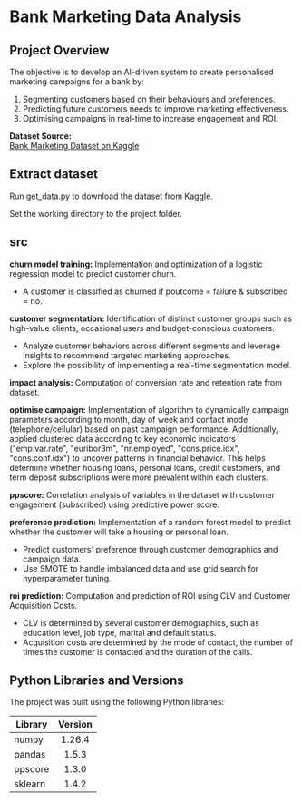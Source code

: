 # Bank Marketing Data Analysis

## Project Overview
The objective is to develop an AI-driven system to create personalised marketing campaigns for a bank by:
1.	Segmenting customers based on their behaviours and preferences.
2.	Predicting future customers needs to improve marketing effectiveness.
3.	Optimising campaigns in real-time to increase engagement and ROI.

**Dataset Source:**  
[Bank Marketing Dataset on Kaggle](https://www.kaggle.com/datasets/berkayalan/bank-marketing-data-set/data)

## Extract dataset
Run get_data.py to download the dataset from Kaggle.

Set the working directory to the project folder.

## src

**churn model training:**
Implementation and optimization of a logistic regression model to predict customer churn.
- A customer is classified as churned if poutcome = failure & subscribed = no.

**customer segmentation:**
Identification of distinct customer groups such as high-value clients, occasional users and budget-conscious customers.
- Analyze customer behaviors across different segments and leverage insights to recommend targeted marketing approaches.
- Explore the possibility of implementing a real-time segmentation
model.

**impact analysis:**
Computation of conversion rate and retention rate from dataset.

**optimise campaign:** 
Implementation of algorithm to dynamically campaign parameters according to month, day of week and contact mode (telephone/cellular) based on past campaign performance. Additionally, applied clustered data according to key economic indicators ("emp.var.rate", "euribor3m", "nr.employed", "cons.price.idx", "cons.conf.idx") to uncover patterns in financial behavior. This helps determine whether housing loans, personal loans, credit customers, and term deposit subscriptions were more prevalent within each clusters.

**ppscore:**
Correlation analysis of variables in the dataset with customer engagement (subscribed) using predictive power score.

**preference prediction:**
Implementation of a random forest model to predict whether the customer will take a housing or personal loan.
- Predict customers' preference through customer demographics and campaign data.
- Use SMOTE to handle imbalanced data and use grid search for hyperparameter tuning.

**roi prediction:**
Computation and prediction of ROI using CLV and Customer Acquisition Costs.
- CLV is determined by several customer demographics, such as education level, job type, marital and default status.
- Acquisition costs are determined by the mode of contact, the number of times the customer is contacted and the duration of the calls.

## Python Libraries and Versions
The project was built using the following Python libraries:

| Library      | Version |
| -------------|:-------:|
| numpy        | 1.26.4  |
| pandas       | 1.5.3   |
| ppscore      | 1.3.0   |
| sklearn      | 1.4.2   |


